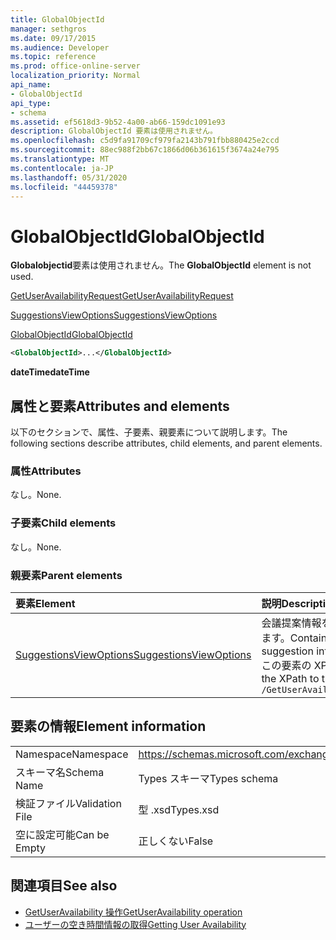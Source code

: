 ```yaml
---
title: GlobalObjectId
manager: sethgros
ms.date: 09/17/2015
ms.audience: Developer
ms.topic: reference
ms.prod: office-online-server
localization_priority: Normal
api_name:
- GlobalObjectId
api_type:
- schema
ms.assetid: ef5618d3-9b52-4a00-ab66-159dc1091e93
description: GlobalObjectId 要素は使用されません。
ms.openlocfilehash: c5d9fa91709cf979fa2143b791fbb880425e2ccd
ms.sourcegitcommit: 88ec988f2bb67c1866d06b361615f3674a24e795
ms.translationtype: MT
ms.contentlocale: ja-JP
ms.lasthandoff: 05/31/2020
ms.locfileid: "44459378"
---
```

# <a name="globalobjectid"></a><span data-ttu-id="8e862-103">GlobalObjectId</span><span class="sxs-lookup"><span data-stu-id="8e862-103">GlobalObjectId</span></span>

<span data-ttu-id="8e862-104">**Globalobjectid**要素は使用されません。</span><span class="sxs-lookup"><span data-stu-id="8e862-104">The **GlobalObjectId** element is not used.</span></span> 
  
[<span data-ttu-id="8e862-105">GetUserAvailabilityRequest</span><span class="sxs-lookup"><span data-stu-id="8e862-105">GetUserAvailabilityRequest</span></span>](getuseravailabilityrequest.md)
  
[<span data-ttu-id="8e862-106">SuggestionsViewOptions</span><span class="sxs-lookup"><span data-stu-id="8e862-106">SuggestionsViewOptions</span></span>](suggestionsviewoptions.md)
  
[<span data-ttu-id="8e862-107">GlobalObjectId</span><span class="sxs-lookup"><span data-stu-id="8e862-107">GlobalObjectId</span></span>](globalobjectid.md)
  
```xml
<GlobalObjectId>...</GlobalObjectId>
```

<span data-ttu-id="8e862-108">**dateTime**</span><span class="sxs-lookup"><span data-stu-id="8e862-108">**dateTime**</span></span>

## <a name="attributes-and-elements"></a><span data-ttu-id="8e862-109">属性と要素</span><span class="sxs-lookup"><span data-stu-id="8e862-109">Attributes and elements</span></span>

<span data-ttu-id="8e862-110">以下のセクションで、属性、子要素、親要素について説明します。</span><span class="sxs-lookup"><span data-stu-id="8e862-110">The following sections describe attributes, child elements, and parent elements.</span></span>
  
### <a name="attributes"></a><span data-ttu-id="8e862-111">属性</span><span class="sxs-lookup"><span data-stu-id="8e862-111">Attributes</span></span>

<span data-ttu-id="8e862-112">なし。</span><span class="sxs-lookup"><span data-stu-id="8e862-112">None.</span></span>
  
### <a name="child-elements"></a><span data-ttu-id="8e862-113">子要素</span><span class="sxs-lookup"><span data-stu-id="8e862-113">Child elements</span></span>

<span data-ttu-id="8e862-114">なし。</span><span class="sxs-lookup"><span data-stu-id="8e862-114">None.</span></span>
  
### <a name="parent-elements"></a><span data-ttu-id="8e862-115">親要素</span><span class="sxs-lookup"><span data-stu-id="8e862-115">Parent elements</span></span>

|<span data-ttu-id="8e862-116">**要素**</span><span class="sxs-lookup"><span data-stu-id="8e862-116">**Element**</span></span>|<span data-ttu-id="8e862-117">**説明**</span><span class="sxs-lookup"><span data-stu-id="8e862-117">**Description**</span></span>|
|:-----|:-----|
|[<span data-ttu-id="8e862-118">SuggestionsViewOptions</span><span class="sxs-lookup"><span data-stu-id="8e862-118">SuggestionsViewOptions</span></span>](suggestionsviewoptions.md) <br/> |<span data-ttu-id="8e862-119">会議提案情報を取得するためのオプションが含まれています。</span><span class="sxs-lookup"><span data-stu-id="8e862-119">Contains the options for obtaining meeting suggestion information.</span></span>  <br/> <span data-ttu-id="8e862-120">この要素の XPath を次に示します。</span><span class="sxs-lookup"><span data-stu-id="8e862-120">The following is the XPath to this element:</span></span>  <br/>  `/GetUserAvailabilityRequest/SuggestionViewOptions` <br/> |
   
## <a name="element-information"></a><span data-ttu-id="8e862-121">要素の情報</span><span class="sxs-lookup"><span data-stu-id="8e862-121">Element information</span></span>

|||
|:-----|:-----|
|<span data-ttu-id="8e862-122">Namespace</span><span class="sxs-lookup"><span data-stu-id="8e862-122">Namespace</span></span>  <br/> |https://schemas.microsoft.com/exchange/services/2006/types  <br/> |
|<span data-ttu-id="8e862-123">スキーマ名</span><span class="sxs-lookup"><span data-stu-id="8e862-123">Schema Name</span></span>  <br/> |<span data-ttu-id="8e862-124">Types スキーマ</span><span class="sxs-lookup"><span data-stu-id="8e862-124">Types schema</span></span>  <br/> |
|<span data-ttu-id="8e862-125">検証ファイル</span><span class="sxs-lookup"><span data-stu-id="8e862-125">Validation File</span></span>  <br/> |<span data-ttu-id="8e862-126">型 .xsd</span><span class="sxs-lookup"><span data-stu-id="8e862-126">Types.xsd</span></span>  <br/> |
|<span data-ttu-id="8e862-127">空に設定可能</span><span class="sxs-lookup"><span data-stu-id="8e862-127">Can be Empty</span></span>  <br/> |<span data-ttu-id="8e862-128">正しくない</span><span class="sxs-lookup"><span data-stu-id="8e862-128">False</span></span>  <br/> |
   
## <a name="see-also"></a><span data-ttu-id="8e862-129">関連項目</span><span class="sxs-lookup"><span data-stu-id="8e862-129">See also</span></span>

- [<span data-ttu-id="8e862-130">GetUserAvailability 操作</span><span class="sxs-lookup"><span data-stu-id="8e862-130">GetUserAvailability operation</span></span>](getuseravailability-operation.md)
- [<span data-ttu-id="8e862-131">ユーザーの空き時間情報の取得</span><span class="sxs-lookup"><span data-stu-id="8e862-131">Getting User Availability</span></span>](https://msdn.microsoft.com/library/d4133fcb-9b0f-4e6b-aadf-a389da83516a%28Office.15%29.aspx)

